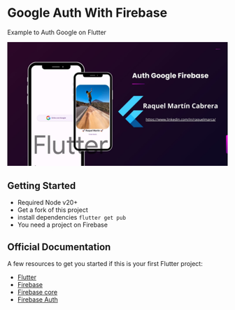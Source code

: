 # Google Auth With Firebase

Example to Auth Google on Flutter

![Flutter](assets/image.jpg)

## Getting Started

- Required Node v20+
- Get a fork of this project
- install dependencies `flutter get pub`
- You need a project on Firebase


## Official Documentation

A few resources to get you started if this is your first Flutter project:

- [Flutter](https://flutter.dev/)
- [Firebase](https://firebase.google.com/docs?hl=es)
- [Firebase core](https://pub.dev/packages/firebase_core)
- [Firebase Auth](https://pub.dev/packages/firebase_auth)

